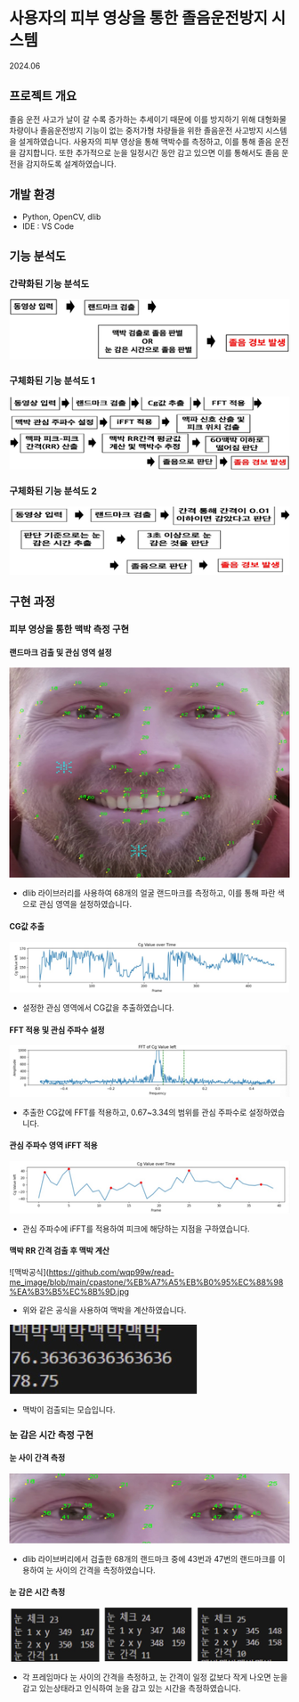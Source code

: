 # 사용자의 피부 영상을 통한 졸음운전방지 시스템

2024.06

## 프로젝트 개요

졸음 운전 사고가 날이 갈 수록 증가하는 추세이기 때문에 이를 방지하기 위해 대형화물차량이나 졸음운전방지 기능이 없는 중저가형 차량들을 위한 졸음운전 사고방지 시스템을 설게하였습니다.
사용자의 피부 영상을 통해 맥박수를 측정하고, 이를 통해 졸음 운전을 감지합니다. 또한 추가적으로 눈을 일정시간 동안 감고 있으면 이를 통해서도 졸음 운전을 감지하도록 설계하였습니다.

## 개발 환경

+ Python, OpenCV, dlib
+ IDE : VS Code

## 기능 분석도

### 간략화된 기능 분석도

![기능분석도](https://github.com/wqp99w/read-me_image/blob/main/cpastone/%EA%B8%B0%EB%8A%A5%EB%B6%84%EC%84%9D%EB%8F%84.jpg)

### 구체화된 기능 분석도 1

![기능분석도1](https://github.com/wqp99w/read-me_image/blob/main/cpastone/%EA%B8%B0%EB%8A%A5%EB%B6%84%EC%84%9D%EB%8F%841.jpg)

### 구체화된 기능 분석도 2

![기능분석도2](https://github.com/wqp99w/read-me_image/blob/main/cpastone/%EA%B8%B0%EB%8A%A5%EB%B6%84%EC%84%9D%EB%8F%842.jpg)



## 구현 과정

### 피부 영상을 통한 맥박 측정 구현

#### 랜드마크 검출 및 관심 영역 설정

![얼굴관심영역설](https://github.com/wqp99w/read-me_image/blob/main/cpastone/%EC%96%BC%EA%B5%B4%EA%B4%80%EC%8B%AC%EC%98%81%EC%97%AD%EC%84%A4%EC%A0%95.jpg)

+ dlib 라이브러리를 사용하여 68개의 얼굴 랜드마크를 측정하고, 이를 통해 파란 색으로 관심 영역을 설정하였습니다.

#### CG값 추출

![CG값 추출](https://github.com/wqp99w/read-me_image/blob/main/cpastone/CG%EA%B0%92%EC%B6%94%EC%B6%9C.jpg)

+ 설정한 관심 영역에서 CG값을 추출하였습니다.

#### FFT 적용 및 관심 주파수 설정

![FFT 적용](https://github.com/wqp99w/read-me_image/blob/main/cpastone/FFT.jpg)

+ 추출한 CG값에 FFT를 적용하고, 0.67~3.34의 범위를 관심 주파수로 설정하였습니다.

#### 관심 주파수 영역 iFFT 적용

![iFFT](https://github.com/wqp99w/read-me_image/blob/main/cpastone/iFFT.jpg)

+ 관심 주파수에 iFFT를 적용하여 피크에 해당하는 지점을 구하였습니다.

#### 맥박 RR 간격 검출 후 맥박 계산

![맥박공식](https://github.com/wqp99w/read-me_image/blob/main/cpastone/%EB%A7%A5%EB%B0%95%EC%88%98%EA%B3%B5%EC%8B%9D.jpg

+ 위와 같은 공식을 사용하여 맥박을 계산하였습니다.

![맥박결과](https://github.com/wqp99w/read-me_image/blob/main/cpastone/%EB%A7%A5%EB%B0%95%EA%B2%B0%EA%B3%BC.jpg)

+ 맥박이 검출되는 모습입니다.


### 눈 감은 시간 측정 구현

#### 눈 사이 간격 측정
![눈사이간격](https://github.com/wqp99w/read-me_image/blob/main/cpastone/%EB%88%88%EC%82%AC%EC%9D%B4%EA%B0%84%EA%B2%A9.jpg)

+ dlib 라이브버리에서 검출한 68개의 랜드마크 중에 43번과 47번의 랜드마크를 이용하여 눈 사이의 간격을 측정하였습니다.

#### 눈 감은 시간 측정

![눈 간격 결과](https://github.com/wqp99w/read-me_image/blob/main/cpastone/%EB%88%88%EA%B0%84%EA%B2%A9%EA%B2%B0%EA%B3%BC.jpg)

+ 각 프레임마다 눈 사이의 간격을 측정하고, 눈 간격이 일정 값보다 작게 나오면 눈을 감고 있는상태라고 인식하여 눈을 감고 있는 시간을 측정하였습니다.

